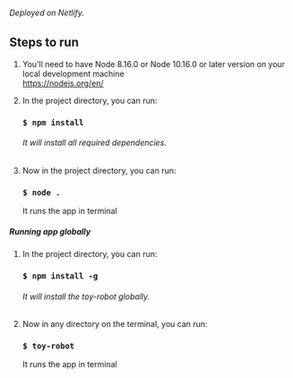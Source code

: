 
###### Deployed on Netlify.

## Steps to run

1. You’ll need to have Node 8.16.0 or Node 10.16.0 or later version on your local development machine<br>
    https://nodejs.org/en/

2. In the project directory, you can run:<br>

    ### `$ npm install`
    ###### It will install all required dependencies.

3. Now in the project directory, you can run:

    ### `$ node .`

    It runs the app in terminal

##### Running app globally
1. In the project directory, you can run:<br>

    ### `$ npm install -g`
    ###### It will install the toy-robot globally.

2. Now in any directory on the terminal, you can run:

    ### `$ toy-robot`

    It runs the app in terminal

 
